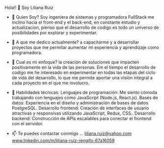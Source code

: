  Hola!! 👋 Soy Liliana Ruiz


- 🔭 Quien Soy? 
  Soy ingeniera de sistemas y programadora FullStack me inclino hacia el front-end y el back-end, en constante estudio y actualizacion, pienso que el desarrollo de codigo es todo un universo de posibilidades por explorar y experimentar.

- 🌱 A que me dedico actualmente?
a capacitarme y a desarrollar proyectos que me permitar aumentar mi experiencia y aprendizaje como programadora.

- 👯 Cual es mi enfoque?
 la creación de soluciones que impacten positivamente en la vida de las personas. Em el tiempo el desarrollo de codigo me he interesado en experimentar en todas las etapas del ciclo de vida del desarrollo, lo que me permite aportar una visión integral a cada proyecto en el que me involucro.

- 💬 Habilidades técnicas:
Lenguajes de programación: Me siento cómoda trabajando con lenguajes como JavaScript (Node.js, React.js).
Bases de datos: Experiencia en el diseño y administración de bases de datos PostgreSQL.
Desarrollo frontend: Creación de interfaces de usuario atractivas y responsivas utilizando JavaScript, Redux, CSS..
Desarrollo backend: Construcción de APIs escalables para conectar el frontend con el servidor.

- 📫 Te puedes contactar conmigo ...
 liliana.ruiz@yahoo.com
 www.linkedin.com/in/liliana-ruiz-rengifo-67a16059

